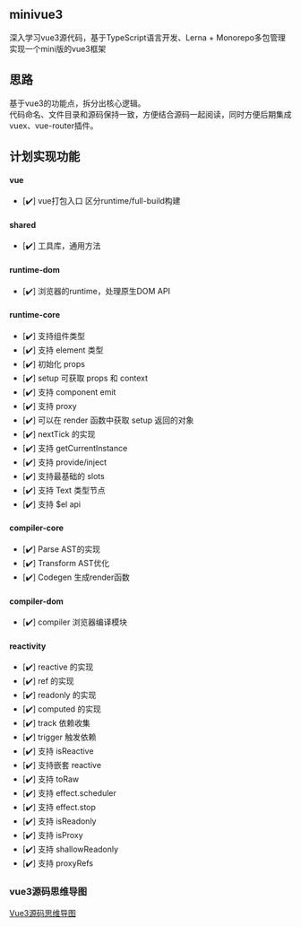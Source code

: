 ## minivue3

深入学习vue3源代码，基于TypeScript语言开发、Lerna + Monorepo多包管理实现一个mini版的vue3框架
## 思路

基于vue3的功能点，拆分出核心逻辑。  
代码命名、文件目录和源码保持一致，方便结合源码一起阅读，同时方便后期集成vuex、vue-router插件。
## 计划实现功能
#### vue
- [✔️] vue打包入口 区分runtime/full-build构建
#### shared
- [✔️] 工具库，通用方法
#### runtime-dom
- [✔️] 浏览器的runtime，处理原生DOM API
#### runtime-core
- [✔️] 支持组件类型
- [✔️] 支持 element 类型
- [✔️] 初始化 props
- [✔️] setup 可获取 props 和 context
- [✔️] 支持 component emit
- [✔️] 支持 proxy
- [✔️] 可以在 render 函数中获取 setup 返回的对象
- [✔️] nextTick 的实现
- [✔️] 支持 getCurrentInstance
- [✔️] 支持 provide/inject
- [✔️] 支持最基础的 slots
- [✔️] 支持 Text 类型节点
- [✔️] 支持 $el api
#### compiler-core
- [✔️] Parse AST的实现
- [✔️] Transform AST优化
- [✔️] Codegen 生成render函数
#### compiler-dom
- [✔️] compiler 浏览器编译模块
#### reactivity
- [✔️] reactive 的实现
- [✔️] ref 的实现
- [✔️] readonly 的实现
- [✔️] computed 的实现
- [✔️] track 依赖收集
- [✔️] trigger 触发依赖
- [✔️] 支持 isReactive
- [✔️] 支持嵌套 reactive
- [✔️] 支持 toRaw
- [✔️] 支持 effect.scheduler
- [✔️] 支持 effect.stop
- [✔️] 支持 isReadonly
- [✔️] 支持 isProxy
- [✔️] 支持 shallowReadonly
- [✔️] 支持 proxyRefs
### vue3源码思维导图

[Vue3源码思维导图](https://www.processon.com/view/link/6175765c7d9c08459faeddf0#map)  

